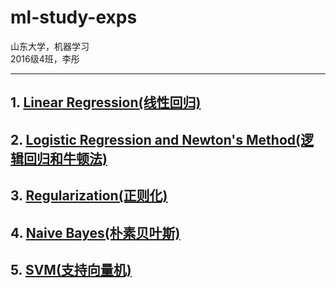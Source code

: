 # ml-study-exps
山东大学，机器学习  
2016级4班，李彤  

---
## 1. [Linear Regression(线性回归)](https://github.com/King-Hell/ml-study-exps/tree/master/Exp1)
## 2. [Logistic Regression and Newton's Method(逻辑回归和牛顿法)](https://github.com/King-Hell/ml-study-exps/tree/master/Exp2)
## 3. [Regularization(正则化)](https://github.com/King-Hell/ml-study-exps/tree/master/Exp3)
## 4. [Naive Bayes(朴素贝叶斯)](https://github.com/King-Hell/ml-study-exps/tree/master/Exp4)
## 5. [SVM(支持向量机)](https://github.com/King-Hell/ml-study-exps/tree/master/Exp5)